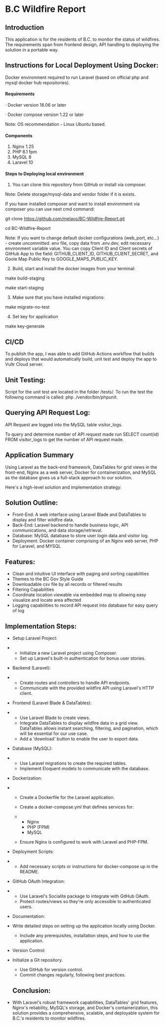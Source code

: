 # **B.C Wildfire Report**

## **Introduction**

This application is for the residents of B.C. to monitor the status of wildfires. The requirements span from frontend design, API handling to deploying the solution in a portable way. 

## **Instructions for Local Deployment Using Docker:**

Docker environment required to run Laravel (based on official php and mysql docker hub repositories).

#### Requirements

· Docker version 18.06 or later

· Docker compose version 1.22 or later

Note: OS recommendation - Linux Ubuntu based.

#### Components

1. Nginx 1.25
2. PHP 8.1 fpm
3. MySQL 8
4. Laravel 10



#### **Steps to Deploying local environment**

1. You can clone this repository from GitHub or install via composer.

Note: Delete storage/mysql-data and vendor folder if it is exists.

If you have installed composer and want to install environment via composer you can use next cmd command:

git clone https://github.com/melavo/BC-Wildfire-Report.git

cd BC-Wildfire-Report

Note: If you want to change default docker configurations (web_port, etc...) - create uncommitted .env file, copy data from .env.dev, edit necessary environment variable value.  You can copy Client ID and Client secrets of GitHub App to the field: GITHUB_CLIENT_ID, GITHUB_CLIENT_SECRET, and Goole Map Public Key to GOOGLE_MAPS_PUBLIC_KEY.

2. Build, start and install the docker images from your terminal:

make build-staging

make start-staging

3. Make sure that you have installed migrations:

make migrate-no-test

4. Set key for application

make key-generate



## CI/CD

To publish the app, I was able to add GitHub Actions workflow that builds and deploys that would automatically build, unit test and deploy the app to Vultr Cloud server. 

## **Unit Testing:**	

Script for the unit test are located in the folder /tests/. To run the test the following command is called: php ./vendor/bin/phpunit.

## **Querying API Request Log:**	

API Request are logged into the MySQL table visitor_logs. 

To query and determine number of API request made run SELECT count(id) FROM  visitor_logs to get the number of API request made.



## **Application Summary**

Using Laravel as the back-end framework, DataTables for grid views in the front-end, Nginx as a web server, Docker for containerization, and MySQL as the database gives us a full-stack approach to our solution.

Here's a high-level solution and implementation strategy:

## **Solution Outline:**

- Front-End: A web interface using Laravel Blade and DataTables to display and filter wildfire data.
- Back-End: Laravel backend to handle business logic, API communications, and data storage/retrieval.
- Database: MySQL database to store user login data and visitor log.
- Deployment: Docker container comprising of an Nginx web server, PHP for Laravel, and MYSQL 

## **Features:**

- Clean and intuitive UI interface with paging and sorting capabilities
- Themes to the BC Gov Style Guide
- Downloadable csv file by all records or filtered results
- Filtering Capabilities
- Coordinate location viewable via embedded map to allowing easy visualize and locate area affected
- Logging capabilities to record API request into database for easy query of log  

## **Implementation Steps:**

- Setup Laravel Project:

- - Initialize a new Laravel project using Composer.
  - Set up Laravel's built-in authentication for bonus user stories.

- Backend (Laravel):

- - Create routes and controllers to handle API endpoints.
  - Communicate with the provided wildfire API using Laravel's HTTP client.

- Frontend (Laravel Blade & DataTables):

- - Use Laravel Blade to create views.
  - Integrate DataTables to display wildfire data in a grid view. DataTables allows instant searching, filtering, and pagination, which will be essential for our use case.
  - Add a 'download' button to enable the user to export data.

- Database (MySQL):

- - Use Laravel migrations to create the required tables.
  - Implement Eloquent models to communicate with the database.

- Dockerization:

- - Create a Dockerfile for the Laravel application.

  - Create a docker-compose.yml that defines services for:

  - - Nginx
    - PHP (FPM)
    - MySQL

  - Ensure Nginx is configured to work with Laravel and PHP-FPM.

- Deployment Scripts:

- - Add necessary scripts or instructions for docker-compose up in the README.

- GitHub OAuth Integration:

- - Use Laravel's Socialite package to integrate with GitHub OAuth.
  - Protect routes/views so they're only accessible to authenticated users.

- Documentation:

- Write detailed steps on setting up the application locally using Docker.
  - Include any prerequisites, installation steps, and how to use the application.

- Version Control:

- Initialize a Git repository.
  - Use GitHub for version control.
  - Commit changes regularly, following best practices.


  ## **Conclusion:**

- With Laravel's robust framework capabilities, DataTables' grid features, Nginx's reliability, MySQL's storage, and Docker's containerization, this solution provides a comprehensive, scalable, and deployable system for B.C.'s residents to monitor wildfires.
